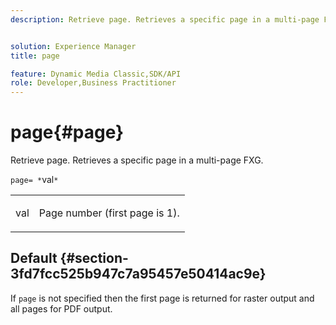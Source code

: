 ```yaml
---
description: Retrieve page. Retrieves a specific page in a multi-page FXG.


solution: Experience Manager
title: page

feature: Dynamic Media Classic,SDK/API
role: Developer,Business Practitioner
---
```


# page{#page}

Retrieve page. Retrieves a specific page in a multi-page FXG.

 `page= *`val`*`

<table id="simpletable_E92560F812B64A36A3D108CA7DEED5AC"> 
 <tr class="strow"> 
  <td class="stentry"> <p><span class="codeph"> <span class="varname"> val</span></span> </p> </td> 
  <td class="stentry"> <p>Page number (first page is 1). </p></td> 
 </tr> 
</table>

## Default {#section-3fd7fcc525b947c7a95457e50414ac9e}

If `page` is not specified then the first page is returned for raster output and all pages for PDF output. 

